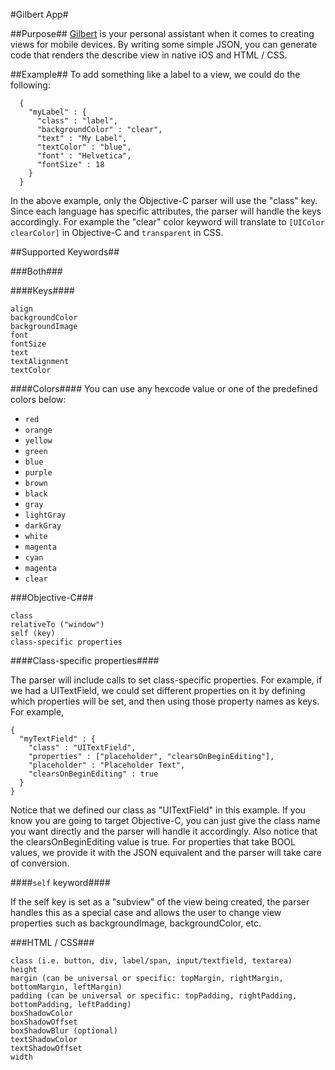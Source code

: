 #Gilbert App#

##Purpose##
[Gilbert](http://gilbertapp.herokuapp.com) is your personal assistant when it comes to creating views for mobile devices. By writing some simple JSON, you can generate code that renders the describe view in native iOS and HTML / CSS. 

##Example##
To add something like a label to a view, we could do the following:
```
  {
    "myLabel" : {
      "class" : "label",
      "backgroundColor" : "clear",
      "text" : "My Label",
      "textColor" : "blue",
      "font" : "Helvetica",
      "fontSize" : 18
    }
  }
```

In the above example, only the Objective-C parser will use the "class" key. Since each language has specific attributes, the parser will handle the keys accordingly. For example the "clear" color keyword will translate to `[UIColor clearColor]` in Objective-C and `transparent` in CSS.

##Supported Keywords##

###Both###

####Keys####
```
align
backgroundColor
backgroundImage
font
fontSize
text
textAlignment
textColor
```

####Colors####
You can use any hexcode value or one of the predefined colors below:

+ `red`
+ `orange`
+ `yellow`
+ `green`
+ `blue`
+ `purple`
+ `brown`
+ `black`
+ `gray`
+ `lightGray`
+ `darkGray`
+ `white`
+ `magenta`
+ `cyan`
+ `magenta`
+ `clear`

###Objective-C###
```
class
relativeTo ("window")
self (key)
class-specific properties
```
####Class-specific properties####

The parser will include calls to set class-specific properties. For example, if we had a UITextField, we could set different properties on it by defining which properties will be set, and then using those property names as keys. For example,

```
{
  "myTextField" : {
    "class" : "UITextField",
    "properties" : ["placeholder", "clearsOnBeginEditing"],
    "placeholder" : "Placeholder Text",
    "clearsOnBeginEditing" : true
  }
}
```
Notice that we defined our class as "UITextField" in this example. If you know you are going to target Objective-C, you can just give the class name you want directly and the parser will handle it accordingly. Also notice that the clearsOnBeginEditing value is true. For properties that take BOOL values, we provide it with the JSON equivalent and the parser will take care of conversion.

####`self` keyword####

If the self key is set as a "subview" of the view being created, the parser handles this as a special case and allows the user to change view properties such as backgroundImage, backgroundColor, etc.

###HTML / CSS###
```
class (i.e. button, div, label/span, input/textfield, textarea)
height
margin (can be universal or specific: topMargin, rightMargin, bottomMargin, leftMargin)
padding (can be universal or specific: topPadding, rightPadding, bottomPadding, leftPadding)
boxShadowColor
boxShadowOffset
boxShadowBlur (optional)
textShadowColor
textShadowOffset
width
```
